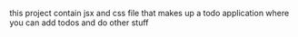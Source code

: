 this project contain jsx and css file that makes up a todo application where you can add todos and do other stuff
